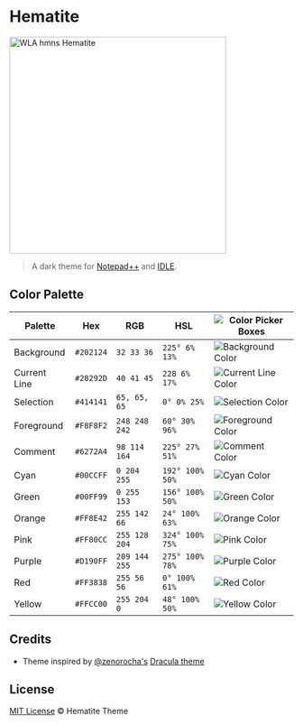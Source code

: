 # Hematite

<a title="Wikipedia Loves Art participant &quot;Assignment_Houston_One&quot;, CC BY-SA 2.5 &lt;https://creativecommons.org/licenses/by-sa/2.5&gt;, via Wikimedia Commons" href="https://commons.wikimedia.org/wiki/File:WLA_hmns_Hematite.jpg"><img width="384" alt="WLA hmns Hematite" src="https://upload.wikimedia.org/wikipedia/commons/thumb/1/19/WLA_hmns_Hematite.jpg/384px-WLA_hmns_Hematite.jpg"></a>

> A dark theme for [Notepad++](https://notepad-plus-plus.org/) and [IDLE](https://www.python.org/).


## Color Palette

| Palette      | Hex       | RGB           | HSL             | ![Color Picker Boxes](https://draculatheme.com/static/img/color-boxes/eyedropper.png)   |
| ------------ | --------- | ------------- | --------------- | --------------------------------------------------------------------------------------- |
| Background   | `#202124` | `32 33 36`    | `225° 6% 13%`   | ![Background Color](https://draculatheme.com/static/img/color-boxes/background.png)     |
| Current Line | `#28292D` | `40 41 45`    | `228 6% 17%`    | ![Current Line Color](https://draculatheme.com/static/img/color-boxes/current_line.png) |
| Selection    | `#414141` | `65, 65, 65`  | `0° 0% 25%`     | ![Selection Color](https://draculatheme.com/static/img/color-boxes/selection.png)       |
| Foreground   | `#F8F8F2` | `248 248 242` | `60° 30% 96%`   | ![Foreground Color](https://draculatheme.com/static/img/color-boxes/foreground.png)     |
| Comment      | `#6272A4` | `98 114 164`  | `225° 27% 51%`  | ![Comment Color](https://draculatheme.com/static/img/color-boxes/comment.png)           |
| Cyan         | `#00CCFF` | `0 204 255`   | `192° 100% 50%` | ![Cyan Color](https://draculatheme.com/static/img/color-boxes/cyan.png)                 |
| Green        | `#00FF99` | `0 255 153`   | `156° 100% 50%` | ![Green Color](https://draculatheme.com/static/img/color-boxes/green.png)               |
| Orange       | `#FF8E42` | `255 142 66`  | `24° 100% 63%`  | ![Orange Color](https://draculatheme.com/static/img/color-boxes/orange.png)             |
| Pink         | `#FF80CC` | `255 128 204` | `324° 100% 75%` | ![Pink Color](https://draculatheme.com/static/img/color-boxes/pink.png)                 |
| Purple       | `#D190FF` | `209 144 255` | `275° 100% 78%` | ![Purple Color](https://draculatheme.com/static/img/color-boxes/purple.png)             |
| Red          | `#FF3838` | `255 56 56`   | `0° 100% 61%`   | ![Red Color](https://draculatheme.com/static/img/color-boxes/red.png)                   |
| Yellow       | `#FFCC00` | `255 204 0`   | `48° 100% 50%`  | ![Yellow Color](https://draculatheme.com/static/img/color-boxes/yellow.png)             |

## Credits

- Theme inspired by [@zenorocha's](https://github.com/zenorocha) [Dracula theme](https://github.com/dracula/dracula-theme)

## License

[MIT License](./LICENSE) © Hematite Theme

